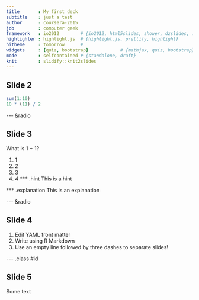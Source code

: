 ```yaml
---
title       : My first deck
subtitle    : just a test  
author      : coursera-2015
job         : computer geek
framework   : io2012        # {io2012, html5slides, shower, dzslides, ...}
highlighter : highlight.js  # {highlight.js, prettify, highlight}
hitheme     : tomorrow      # 
widgets     : [quiz, bootstrap]            # {mathjax, quiz, bootstrap}
mode        : selfcontained # {standalone, draft}
knit        : slidify::knit2slides
---
```


## Slide 2


```r
sum(1:10)
10 * (11) / 2
```

--- &radio

## Slide 3

What is 1 + 1?

1. 1
2. _2_
3. 3
4. 4
*** .hint 
This is a hint

*** .explanation 
This is an explanation

--- &radio

## Slide 4

1. Edit YAML front matter
2. Write using R Markdown
3. Use an empty line followed by three dashes to separate slides!

--- .class #id 

## Slide 5

Some text
